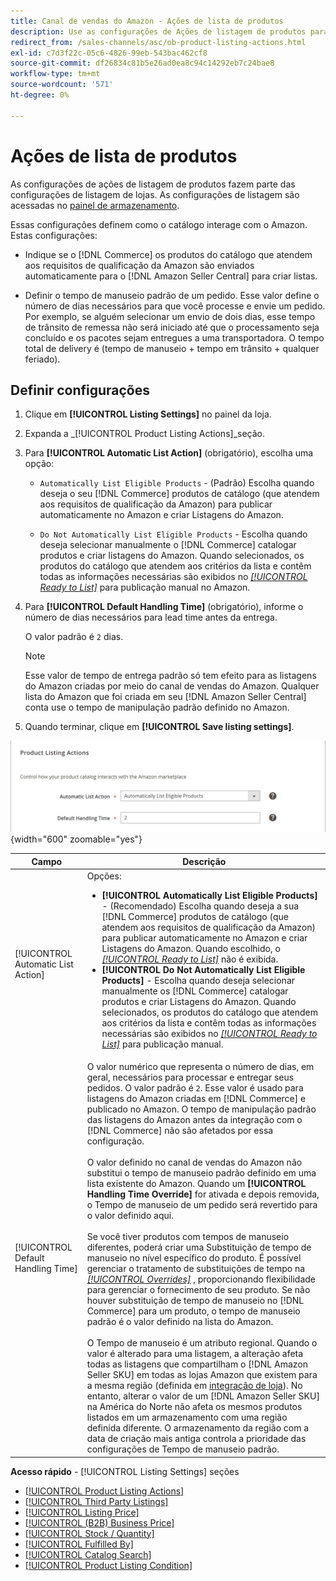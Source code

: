 ```yaml
---
title: Canal de vendas do Amazon - Ações de lista de produtos
description: Use as configurações de Ações de listagem de produtos para definir como o catálogo do Commerce interage com o Amazon.
redirect_from: /sales-channels/asc/ob-product-listing-actions.html
exl-id: c7d3f22c-05c6-4826-99eb-543bac462cf8
source-git-commit: df26834c81b5e26ad0ea8c94c14292eb7c24bae8
workflow-type: tm+mt
source-wordcount: '571'
ht-degree: 0%

---
```


# Ações de lista de produtos

As configurações de ações de listagem de produtos fazem parte das configurações de listagem de lojas. As configurações de listagem são acessadas no [painel de armazenamento](./amazon-store-dashboard.md).

Essas configurações definem como o catálogo interage com o Amazon. Estas configurações:

- Indique se o [!DNL Commerce] os produtos do catálogo que atendem aos requisitos de qualificação da Amazon são enviados automaticamente para o [!DNL Amazon Seller Central] para criar listas.

- Definir o tempo de manuseio padrão de um pedido. Esse valor define o número de dias necessários para que você processe e envie um pedido. Por exemplo, se alguém selecionar um envio de dois dias, esse tempo de trânsito de remessa não será iniciado até que o processamento seja concluído e os pacotes sejam entregues a uma transportadora. O tempo total de delivery é (tempo de manuseio + tempo em trânsito + qualquer feriado).

## Definir configurações

1. Clique em **[!UICONTROL Listing Settings]** no painel da loja.

1. Expanda a _[!UICONTROL Product Listing Actions]_seção.

1. Para **[!UICONTROL Automatic List Action]** (obrigatório), escolha uma opção:

   - `Automatically List Eligible Products` - (Padrão) Escolha quando deseja o seu [!DNL Commerce] produtos de catálogo (que atendem aos requisitos de qualificação da Amazon) para publicar automaticamente no Amazon e criar Listagens do Amazon.

   - `Do Not Automatically List Eligible Products` - Escolha quando deseja selecionar manualmente o [!DNL Commerce] catalogar produtos e criar listagens do Amazon. Quando selecionados, os produtos do catálogo que atendem aos critérios da lista e contêm todas as informações necessárias são exibidos no [_[!UICONTROL Ready to List]_](./ready-to-list.md) para publicação manual no Amazon.

1. Para **[!UICONTROL Default Handling Time]** (obrigatório), informe o número de dias necessários para lead time antes da entrega.

   O valor padrão é `2` dias.

   >[!NOTE]
   >
   >Esse valor de tempo de entrega padrão só tem efeito para as listagens do Amazon criadas por meio do canal de vendas do Amazon. Qualquer lista do Amazon que foi criada em seu [!DNL Amazon Seller Central] conta use o tempo de manipulação padrão definido no Amazon.

1. Quando terminar, clique em **[!UICONTROL Save listing settings]**.

![Ações de lista de produtos](assets/amazon-product-listing-actions.png){width="600" zoomable="yes"}

| Campo | Descrição |
|--- |--- |
| [!UICONTROL Automatic List Action] | Opções:<ul><li>**[!UICONTROL Automatically List Eligible Products]** - (Recomendado) Escolha quando deseja a sua [!DNL Commerce] produtos de catálogo (que atendem aos requisitos de qualificação da Amazon) para publicar automaticamente no Amazon e criar Listagens do Amazon. Quando escolhido, o [_[!UICONTROL Ready to List]_](./ready-to-list.md) não é exibida. </li><li>**[!UICONTROL Do Not Automatically List Eligible Products]** - Escolha quando deseja selecionar manualmente os [!DNL Commerce] catalogar produtos e criar Listagens do Amazon. Quando selecionados, os produtos do catálogo que atendem aos critérios da lista e contêm todas as informações necessárias são exibidos no [_[!UICONTROL Ready to List]_](./ready-to-list.md) para publicação manual.</li></ul> |
| [!UICONTROL Default Handling Time] | O valor numérico que representa o número de dias, em geral, necessários para processar e entregar seus pedidos. O valor padrão é `2`. Esse valor é usado para listagens do Amazon criadas em [!DNL Commerce] e publicado no Amazon. O tempo de manipulação padrão das listagens do Amazon antes da integração com o [!DNL Commerce] não são afetados por essa configuração.<br><br>O valor definido no canal de vendas do Amazon não substitui o tempo de manuseio padrão definido em uma lista existente do Amazon. Quando um **[!UICONTROL Handling Time Override]** for ativada e depois removida, o Tempo de manuseio de um pedido será revertido para o valor definido aqui.<br><br>Se você tiver produtos com tempos de manuseio diferentes, poderá criar uma Substituição de tempo de manuseio no nível específico do produto. É possível gerenciar o tratamento de substituições de tempo na [_[!UICONTROL Overrides]_](./overrides.md) , proporcionando flexibilidade para gerenciar o fornecimento de seu produto. Se não houver substituição de tempo de manuseio no [!DNL Commerce] para um produto, o tempo de manuseio padrão é o valor definido na lista do Amazon.<br><br>O Tempo de manuseio é um atributo regional. Quando o valor é alterado para uma listagem, a alteração afeta todas as listagens que compartilham o [!DNL Amazon Seller SKU] em todas as lojas Amazon que existem para a mesma região (definida em [integração de loja](./store-integration.md)). No entanto, alterar o valor de um [!DNL Amazon Seller SKU] na América do Norte não afeta os mesmos produtos listados em um armazenamento com uma região definida diferente. O armazenamento da região com a data de criação mais antiga controla a prioridade das configurações de Tempo de manuseio padrão. |

**Acesso rápido** - [!UICONTROL Listing Settings] seções

- [[!UICONTROL Product Listing Actions]](./product-listing-actions.md)
- [[!UICONTROL Third Party Listings]](./third-party-listing-settings.md)
- [[!UICONTROL Listing Price]](./listing-price.md)
- [[!UICONTROL (B2B) Business Price]](./business-pricing.md)
- [[!UICONTROL Stock / Quantity]](./stock-quantity.md)
- [[!UICONTROL Fulfilled By]](./fulfilled-by.md)
- [[!UICONTROL Catalog Search]](./catalog-search.md)
- [[!UICONTROL Product Listing Condition]](./product-listing-condition.md)
